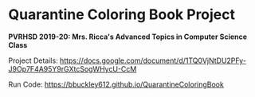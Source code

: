 # Quarantine Coloring Book Project
<b>PVRHSD 2019-20: Mrs. Ricca's Advanced Topics in Computer Science Class</b>

Project Details: <a href="https://docs.google.com/document/d/1TQ0VjNtDU2PFy-J9Op7F4A95Y9rGXtcSogWHycU-CcM" target="_blank">https://docs.google.com/document/d/1TQ0VjNtDU2PFy-J9Op7F4A95Y9rGXtcSogWHycU-CcM</a>

Run Code: <a href="https://bbuckley612.github.io/QuarantineColoringBook" target="_blank">https://bbuckley612.github.io/QuarantineColoringBook</a>
